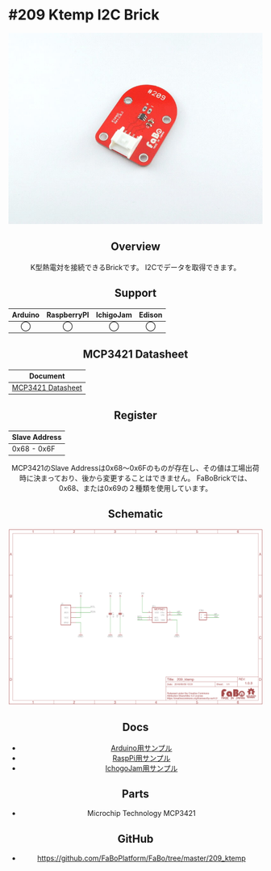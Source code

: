 # #209 Ktemp I2C Brick

<center>

![](./img/209_ktemp.jpg)
<!--COLORME-->

## Overview
K型熱電対を接続できるBrickです。
I2Cでデータを取得できます。

## Support
|Arduino|RaspberryPI|IchigoJam|Edison|
|:--:|:--:|:--:|:--:|
|◯|◯|◯|◯|

## MCP3421 Datasheet
| Document |
| -- |
| [MCP3421 Datasheet](http://ww1.microchip.com/downloads/en/DeviceDoc/22003e.pdf) |

## Register
| Slave Address |
| -- |
| 0x68 - 0x6F |
MCP3421のSlave Addressは0x68〜0x6Fのものが存在し、その値は工場出荷時に決まっており、後から変更することはできません。
FaBoBrickでは、0x68、または0x69の２種類を使用しています。

## Schematic
![](./img/209_ktemp_sch.png)

## Docs

* [Arduino用サンプル](http://docs.fabo.io/fabo/arduino/brick_i2c/209_brick_i2c_ktemp.html)
* [RaspPi用サンプル](http://docs.fabo.io/fabo/rasppi/brick_i2c/209_brick_i2c_ktemp.html)
* [IchogoJam用サンプル](http://docs.fabo.io/fabo/ichigojam/brick_i2c/209_brick_i2c_ktemp.html)

## Parts
- Microchip Technology MCP3421

## GitHub
- https://github.com/FaBoPlatform/FaBo/tree/master/209_ktemp
